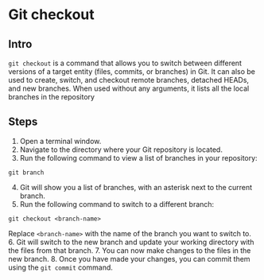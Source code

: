 # Git checkout
## Intro
`git checkout` is a command that allows you to switch between different versions of a target entity (files, commits, or branches) in Git. It can also be used to create, switch, and checkout remote branches, detached HEADs, and new branches. When used without any arguments, it lists all the local branches in the repository
## Steps
1. Open a terminal window.
2. Navigate to the directory where your Git repository is located.
3. Run the following command to view a list of branches in your repository:

```
git branch
```
4. Git will show you a list of branches, with an asterisk next to the current branch.
5. Run the following command to switch to a different branch:
```
git checkout <branch-name>
```
Replace `<branch-name>` with the name of the branch you want to switch to.
6. Git will switch to the new branch and update your working directory with the files from that branch.
7. You can now make changes to the files in the new branch.
8. Once you have made your changes, you can commit them using the `git commit` command.

